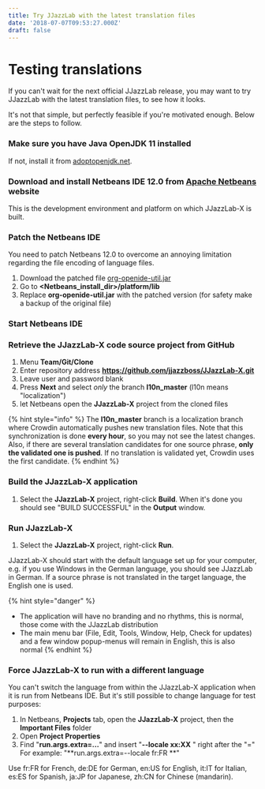 ```yaml
---
title: Try JJazzLab with the latest translation files
date: '2018-07-07T09:53:27.000Z'
draft: false
---
```


# Testing translations

If you can't wait for the next official JJazzLab release, you may want to try JJazzLab with the latest translation files, to see how it looks.

It's not that simple, but perfectly feasible if you're motivated enough. Below are the steps to follow.

### Make sure you have Java OpenJDK 11 installed

If not, install it from [adoptopenjdk.net](https://adoptopenjdk.net/).

### Download and install Netbeans IDE 12.0 from [Apache Netbeans](https://netbeans.apache.org/) website

This is the development environment and platform on which JJazzLab-X is built.

### Patch the Netbeans IDE

You need to patch Netbeans 12.0 to overcome an annoying limitation regarding the file encoding of language files.

1. Download the patched file [org-openide-util.jar](https://www.jjazzlab.com/docs/org-openide-util.jar)
2. Go to **&lt;Netbeans\_install\_dir&gt;/platform/lib**
3. Replace **org-openide-util.jar** with the patched version \(for safety make a backup of the original file\)

### Start Netbeans IDE

### Retrieve the JJazzLab-X code source project from GitHub

1. Menu **Team/Git/Clone**
2. Enter repository address **https://github.com/jjazzboss/JJazzLab-X.git** 
3. Leave user and password blank
4. Press **Next** and select _only_ the branch **l10n\_master** \(l10n means "localization"\)
5. let Netbeans open the **JJazzLab-X** project from the cloned files

{% hint style="info" %}
The **l10n\_master** branch is a localization branch where Crowdin automatically pushes new translation files. Note that this synchronization is done **every hour**, so you may not see the latest changes. Also, if there are several translation candidates for one source phrase, **only the validated one is pushed**. If no translation is validated yet, Crowdin uses the first candidate.
{% endhint %}

### Build the JJazzLab-X application

1. Select the **JJazzLab-X** project, right-click **Build**.  When it's done you should see "BUILD SUCCESSFUL" in the **Output** window.

### Run JJazzLab-X

1. Select the **JJazzLab-X** project, right-click **Run**.

JJazzLab-X should start with the default language set up for your computer, e.g. if you use Windows in the German language, you should see JJazzLab in German. If a source phrase is not translated in the target language, the English one is used.

{% hint style="danger" %}
* The application will have no branding and no rhythms, this is normal, those come with the JJazzLab distribution
* The main menu bar \(File, Edit, Tools, Window, Help, Check for updates\) and a few window popup-menus will remain in English, this is also normal
{% endhint %}

### Force JJazzLab-X to run with a different language

You can't switch the language from within the JJazzLab-X application when it is run from Netbeans IDE. But it's still possible to change language for test purposes:

1. In Netbeans, **Projects** tab, open the **JJazzLab-X** project, then the **Important Files** folder
2. Open **Project Properties**
3. Find "**run.args.extra=...**" and insert "**--locale xx:XX** " right after the "=" For example: "**run.args.extra=--locale fr:FR \**"

Use fr:FR for French, de:DE for German, en:US for English, it:IT for Italian, es:ES for Spanish, ja:JP for Japanese, zh:CN for Chinese \(mandarin\).

